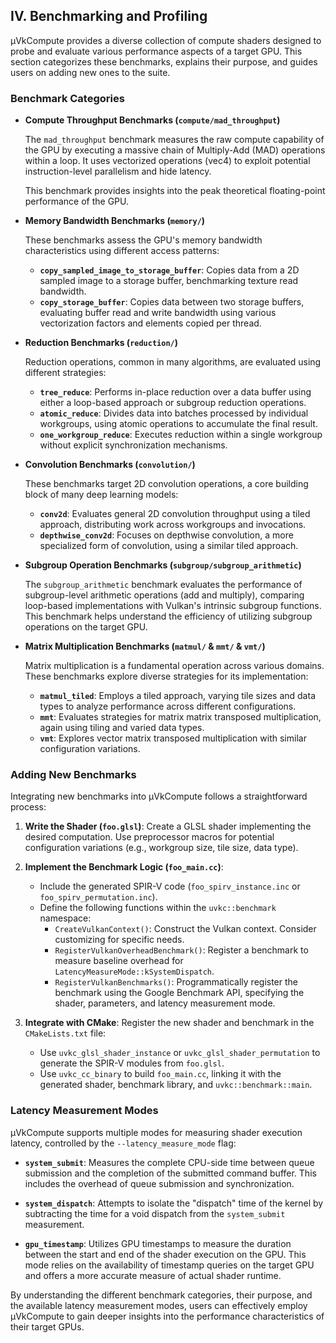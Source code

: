 ## IV. Benchmarking and Profiling

µVkCompute provides a diverse collection of compute shaders designed to probe and evaluate various performance aspects of a target GPU. This section categorizes these benchmarks, explains their purpose, and guides users on adding new ones to the suite.

### Benchmark Categories

* **Compute Throughput Benchmarks (`compute/mad_throughput`)**

   The `mad_throughput` benchmark measures the raw compute capability of the GPU by executing a massive chain of Multiply-Add (MAD) operations within a loop.  It uses vectorized operations (vec4) to exploit potential instruction-level parallelism and hide latency. 

   This benchmark provides insights into the peak theoretical floating-point performance of the GPU.

* **Memory Bandwidth Benchmarks (`memory/`)**

   These benchmarks assess the GPU's memory bandwidth characteristics using different access patterns:

   * **`copy_sampled_image_to_storage_buffer`**: Copies data from a 2D sampled image to a storage buffer, benchmarking texture read bandwidth.
   * **`copy_storage_buffer`**: Copies data between two storage buffers, evaluating buffer read and write bandwidth using various vectorization factors and elements copied per thread.

* **Reduction Benchmarks (`reduction/`)**

   Reduction operations, common in many algorithms, are evaluated using different strategies:

   * **`tree_reduce`**: Performs in-place reduction over a data buffer using either a loop-based approach or subgroup reduction operations.
   * **`atomic_reduce`**: Divides data into batches processed by individual workgroups, using atomic operations to accumulate the final result.
   * **`one_workgroup_reduce`**: Executes reduction within a single workgroup without explicit synchronization mechanisms.

* **Convolution Benchmarks (`convolution/`)**

   These benchmarks target 2D convolution operations, a core building block of many deep learning models:

   * **`conv2d`**: Evaluates general 2D convolution throughput using a tiled approach, distributing work across workgroups and invocations.
   * **`depthwise_conv2d`**:  Focuses on depthwise convolution, a more specialized form of convolution, using a similar tiled approach.

* **Subgroup Operation Benchmarks (`subgroup/subgroup_arithmetic`)**

   The `subgroup_arithmetic` benchmark evaluates the performance of subgroup-level arithmetic operations (add and multiply), comparing loop-based implementations with Vulkan's intrinsic subgroup functions. This benchmark helps understand the efficiency of utilizing subgroup operations on the target GPU.

* **Matrix Multiplication Benchmarks (`matmul/` & `mmt/` & `vmt/`)**

    Matrix multiplication is a fundamental operation across various domains.  These benchmarks explore diverse strategies for its implementation:

    * **`matmul_tiled`**: Employs a tiled approach, varying tile sizes and data types to analyze performance across different configurations.
    * **`mmt`**: Evaluates strategies for matrix matrix transposed multiplication, again using tiling and varied data types.
    * **`vmt`**: Explores vector matrix transposed multiplication with similar configuration variations.

### Adding New Benchmarks

Integrating new benchmarks into µVkCompute follows a straightforward process:

1. **Write the Shader (`foo.glsl`)**: Create a GLSL shader implementing the desired computation. Use preprocessor macros for potential configuration variations (e.g., workgroup size, tile size, data type).

2. **Implement the Benchmark Logic (`foo_main.cc`)**: 
   * Include the generated SPIR-V code (`foo_spirv_instance.inc` or `foo_spirv_permutation.inc`).
   * Define the following functions within the `uvkc::benchmark` namespace:
      * `CreateVulkanContext()`:  Construct the Vulkan context. Consider customizing for specific needs.
      * `RegisterVulkanOverheadBenchmark()`: Register a benchmark to measure baseline overhead for `LatencyMeasureMode::kSystemDispatch`.  
      * `RegisterVulkanBenchmarks()`:  Programmatically register the benchmark using the Google Benchmark API, specifying the shader, parameters, and latency measurement mode.

3. **Integrate with CMake**:  Register the new shader and benchmark in the `CMakeLists.txt` file:
   * Use `uvkc_glsl_shader_instance` or `uvkc_glsl_shader_permutation` to generate the SPIR-V modules from `foo.glsl`.
   * Use `uvkc_cc_binary` to build `foo_main.cc`, linking it with the generated shader, benchmark library, and `uvkc::benchmark::main`.

### Latency Measurement Modes

µVkCompute supports multiple modes for measuring shader execution latency, controlled by the `--latency_measure_mode` flag:

* **`system_submit`**:  Measures the complete CPU-side time between queue submission and the completion of the submitted command buffer. This includes the overhead of queue submission and synchronization.

* **`system_dispatch`**: Attempts to isolate the "dispatch" time of the kernel by subtracting the time for a void dispatch from the `system_submit` measurement. 

* **`gpu_timestamp`**: Utilizes GPU timestamps to measure the duration between the start and end of the shader execution on the GPU. This mode relies on the availability of timestamp queries on the target GPU and offers a more accurate measure of actual shader runtime.

By understanding the different benchmark categories, their purpose, and the available latency measurement modes, users can effectively employ µVkCompute to gain deeper insights into the performance characteristics of their target GPUs.
